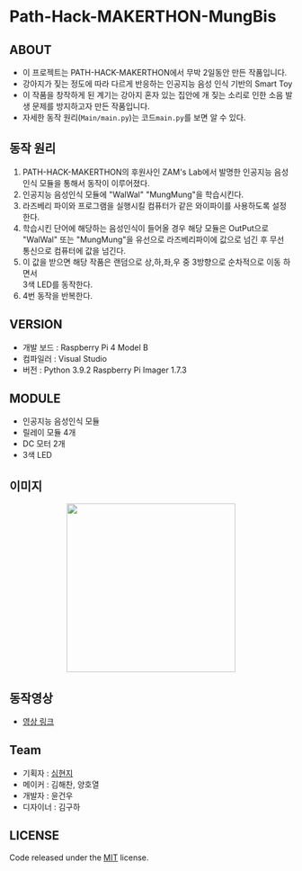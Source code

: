 # Path-Hack-MAKERTHON-MungBis

## ABOUT
- 이 프로젝트는 PATH-HACK-MAKERTHON에서 무박 2일동안 만든 작품입니다.
- 강아지가 짖는 정도에 따라 다르게 반응하는 인공지능 음성 인식 기반의 Smart Toy
- 이 작품을 창작하게 된 계기는 강아지 혼자 있는 집안에 개 짖는 소리로 인한 소음 발생 문제를 방지하고자 만든 작품입니다.
- 자세한 동작 원리(`Main/main.py`)는 코드`main.py`를 보면 알 수 있다.

## 동작 원리
1. PATH-HACK-MAKERTHON의 후원사인 ZAM's Lab에서 발명한 인공지능 음성인식 모듈을 통해서 동작이 이루어졌다.
2. 인공지능 음성인식 모듈에 "WalWal" "MungMung"을 학습시킨다.
3. 라즈베리 파이와 프로그램을 실행시킬 컴퓨터가 같은 와이파이를 사용하도록 설정한다.
4. 학습시킨 단어에 해당하는 음성인식이 들어올 경우 해당 모듈은 OutPut으로 "WalWal" 또는 "MungMung"을
  유선으로 라즈베리파이에 값으로 넘긴 후 무선 통신으로 컴퓨터에 값을 넘긴다.
5. 이 값을 받으면 해당 작품은 랜덤으로 상,하,좌,우 중 3방향으로 순차적으로 이동 하면서\
  3색 LED를 동작한다.
6. 4번 동작을 반복한다.


## VERSION
- 개발 보드 : Raspberry Pi 4 Model B
- 컴파일러 : Visual Studio
- 버전 : Python 3.9.2
        Raspberry Pi Imager 1.7.3
        
## MODULE
- 인공지능 음성인식 모듈
- 릴레이 모듈 4개
- DC 모터 2개
- 3색 LED

## 이미지
<center><img src="https://user-images.githubusercontent.com/97718735/221469904-e8e8112d-6d0e-4c1d-9f41-dbc607718d8f.png" width="300" height="300"></center>

## 동작영상
- [영상 링크](https://youtube.com/shorts/a16QkHUnHBI)

## Team 
- 기획자 : [심현지](https://github.com/Gina-IT)
- 메이커 : 김해찬, 양호열
- 개발자 : 윤건우
- 디자이너 : 김구하

## LICENSE
Code released under the [MIT](https://github.com/StartBootstrap/startbootstrap-clean-blog-jekyll/blob/master/LICENSE) license.
